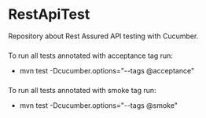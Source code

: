# RestApiTest
Repository about Rest Assured API testing with Cucumber.

###
To run all tests annotated with acceptance tag run: 
- mvn test -Dcucumber.options="--tags @acceptance"

###
To run all tests annotated with smoke tag run: 
- mvn test -Dcucumber.options="--tags @smoke"

